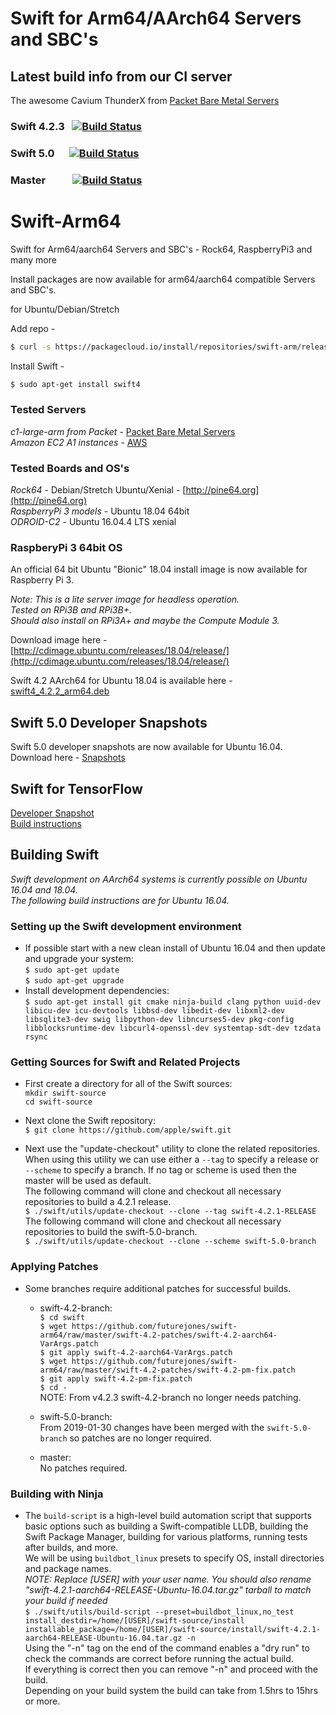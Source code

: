 # Swift for Arm64/AArch64 Servers and SBC's
## Latest build info from our CI server
The awesome Cavium ThunderX from [Packet Bare Metal Servers](https://www.packet.com/cloud/servers/c1-large-arm/)
   
### Swift 4.2.3 &nbsp; [![Build Status](http://futurejones.xyz:8080/job/swift-4.2-aarch64-RELEASE/5/badge/icon)](http://futurejones.xyz:8080/job/swift-4.2-aarch64-RELEASE)
### Swift 5.0 &nbsp;&nbsp;&nbsp;&nbsp; [![Build Status](http://futurejones.xyz:8080/job/swift-5.0-aarch64/badge/icon)](http://futurejones.xyz:8080/job/swift-5.0-aarch64)
### Master &nbsp;&nbsp;&nbsp;&nbsp;&nbsp;&nbsp;&nbsp;&nbsp;&nbsp; [![Build Status](http://futurejones.xyz:8080/job/swift-master-aarch64/badge/icon)](http://futurejones.xyz:8080/job/swift-master-aarch64)

# Swift-Arm64
Swift for Arm64/aarch64 Servers and SBC's - Rock64, RaspberryPi3 and many more

Install packages are now available for arm64/aarch64 compatible Servers and SBC's.

for Ubuntu/Debian/Stretch

Add repo -

```bash
$ curl -s https://packagecloud.io/install/repositories/swift-arm/release/script.deb.sh | sudo bash
``` 

Install Swift - 

```bash
$ sudo apt-get install swift4
```
### Tested Servers
*c1-large-arm from Packet* - [Packet Bare Metal Servers](https://www.packet.com/cloud/servers/c1-large-arm/)  
*Amazon EC2 A1 instances* - [AWS](https://aws.amazon.com/ec2/instance-types/a1/)
### Tested Boards and OS's

*Rock64* - Debian/Stretch Ubuntu/Xenial - [http://pine64.org](http://pine64.org)  
*RaspberryPi 3 models* - Ubuntu 18.04 64bit  
*ODROID-C2* - Ubuntu 16.04.4 LTS xenial

### RaspberyPi 3 64bit OS

An official 64 bit Ubuntu "Bionic" 18.04 install image is now available for Raspberry Pi 3.

*Note: This is a lite server image for headless operation.*  
*Tested on RPi3B and RPi3B+.*  
*Should also install on RPi3A+ and maybe the Compute Module 3.*

Download image here - [http://cdimage.ubuntu.com/releases/18.04/release/](http://cdimage.ubuntu.com/releases/18.04/release/)

Swift 4.2 AArch64 for Ubuntu 18.04 is available here - [swift4_4.2.2_arm64.deb](https://packagecloud.io/app/swift-arm/release/search?dist=ubuntu%2Fbionic)

## Swift 5.0 Developer Snapshots
Swift 5.0 developer snapshots are now available for Ubuntu 16.04.  
Download here - [Snapshots](https://github.com/futurejones/swift-arm64/releases)

## Swift for TensorFlow
[Developer Snapshot](https://github.com/futurejones/swift-arm64/releases/tag/swift-for-tensorflow-dev-2019-01-14)  
[Build instructions](https://github.com/futurejones/swift-arm64/blob/master/swift-for-tensorflow-patches/BUILD.md#build-instructions-for-swift-for-tensorflow-on-ubuntu-1604)

## Building Swift

*Swift development on AArch64 systems is currently possible on Ubuntu 16.04 and 18.04.*  
*The following build instructions are for Ubuntu 16.04.*

### Setting up the Swift development environment
* If possible start with a new clean install of Ubuntu 16.04 and then update and upgrade your system:  
```$ sudo apt-get update```  
```$ sudo apt-get upgrade```
* Install development dependencies:  
```$ sudo apt-get install git cmake ninja-build clang python uuid-dev libicu-dev icu-devtools libbsd-dev libedit-dev libxml2-dev libsqlite3-dev swig libpython-dev libncurses5-dev pkg-config libblocksruntime-dev libcurl4-openssl-dev systemtap-sdt-dev tzdata rsync```  

### Getting Sources for Swift and Related Projects
* First create a directory for all of the Swift sources:  
```mkdir swift-source```  
```cd swift-source```

* Next clone the Swift repository:  
```$ git clone https://github.com/apple/swift.git```

* Next use the "update-checkout" utility to clone the related repositories. When using this utility we can use either a `--tag` to specify a release or `--scheme` to specify a branch. If no tag or scheme is used then the master will be used as default.  
The following command will clone and checkout all necessary repositories to build a 4.2.1 release.  
```$ ./swift/utils/update-checkout --clone --tag swift-4.2.1-RELEASE```  
The following command will clone and checkout all necessary repositories to build the swift-5.0-branch.  
```$ ./swift/utils/update-checkout --clone --scheme swift-5.0-branch```

### Applying Patches
* Some branches require additional patches for successful builds.  
  * swift-4.2-branch:  
  ```$ cd swift```  
  ```$ wget https://github.com/futurejones/swift-arm64/raw/master/swift-4.2-patches/swift-4.2-aarch64-VarArgs.patch```  
  ```$ git apply swift-4.2-aarch64-VarArgs.patch```  
  ```$ wget https://github.com/futurejones/swift-arm64/raw/master/swift-4.2-patches/swift-4.2-pm-fix.patch```  
  ```$ git apply swift-4.2-pm-fix.patch```  
  ```$ cd -```  
  NOTE: From v4.2.3 swift-4.2-branch no longer needs patching.
  
  * swift-5.0-branch:  
  From 2019-01-30 changes have been merged with the `swift-5.0-branch` so patches are no longer required.

  * master:  
  No patches required.

### Building with Ninja
* The ```build-script``` is a high-level build automation script that supports basic options such as building a Swift-compatible LLDB, building the Swift Package Manager, building for various platforms, running tests after builds, and more.  
We will be using ```buildbot_linux``` presets to specify OS, install directories and package names.  
*NOTE: Replace [USER] with your user name. You should also rename "swift-4.2.1-aarch64-RELEASE-Ubuntu-16.04.tar.gz" tarball to match your build if needed*  
```$ ./swift/utils/build-script --preset=buildbot_linux,no_test install_destdir=/home/[USER]/swift-source/install installable_package=/home/[USER]/swift-source/install/swift-4.2.1-aarch64-RELEASE-Ubuntu-16.04.tar.gz -n```  
Using the "-n" tag on the end of the command enables a "dry run" to check the commands are correct before running the actual build.  
If everything is correct then you can remove "-n" and proceed with the build.  
Depending on your build system the build can take from 1.5hrs to 15hrs or more.  
